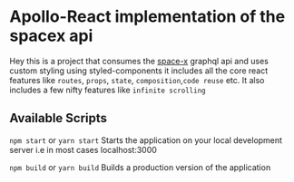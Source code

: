 # Apollo-React implementation of the spacex api

Hey this is a project that consumes the [space-x](https://api.spacex.land/graphql/) graphql api and uses custom styling using styled-components it includes all the core react features like `routes`, `props`, `state`, `composition`,`code reuse` etc. It also includes a few nifty features like `infinite scrolling`

## Available Scripts

`npm start` or `yarn start`
Starts the application on your local development server i.e in most cases localhost:3000

`npm build` or `yarn build`
Builds a production version of the application
